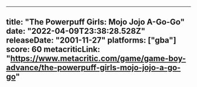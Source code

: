 
---
title: "The Powerpuff Girls: Mojo Jojo A-Go-Go"
date: "2022-04-09T23:38:28.528Z"
releaseDate: "2001-11-27"
platforms: ["gba"]
score: 60
metacriticLink: "https://www.metacritic.com/game/game-boy-advance/the-powerpuff-girls-mojo-jojo-a-go-go"
---
